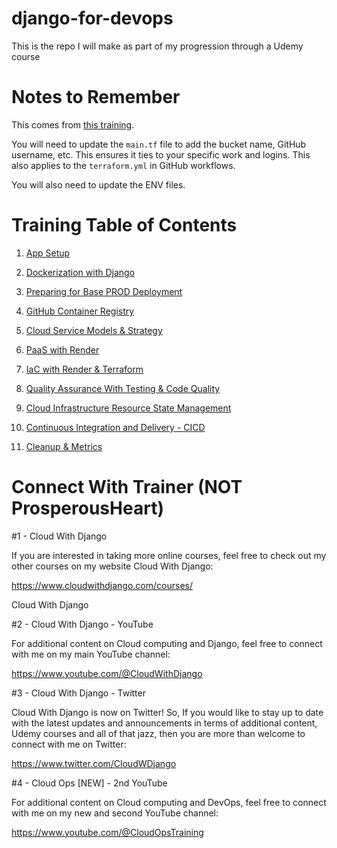 # django-for-devops
This is the repo I will make as part of my progression through a Udemy course

# Notes to Remember

This comes from [this training](https://www.udemy.com/share/107FCA3@eEZgOBzVh4cfxJVHZypDylXfr0ukjDw_Kk_X553t7XPJ-PHQ0OjD7KOkTXIOruCK/).

You will need to update the `main.tf` file to add the bucket name, GitHub username, etc. This ensures it ties to your specific work and logins. This also applies to the `terraform.yml` in GitHub workflows.

You will also need to update the ENV files.

# Training Table of Contents

1. [App Setup](/Training/1-App-Setup.md)

2. [Dockerization with Django](/Training/2-Dockerization-with-Django.md)

3. [Preparing for Base PROD Deployment](/Training/3-Prep-For-Base-PROD-Deployment.md)

4. [GitHub Container Registry](/Training/4-GHCR.md)

5. [Cloud Service Models & Strategy](/Training/5-Cloud-Svc-Moel-Strategy.md)

6. [PaaS with Render](/Training/6-PaaS-With-Render.md)

7. [IaC with Render & Terraform](/Training/7-Terraform-As-Code-With-Render.md)

8. [Quality Assurance With Testing & Code Quality](/Training/8-QA-With-Testing-And-Code-Quality.md)

9. [Cloud Infrastructure Resource State Management](/Training/9-Cloud-Infra-Resource-State-Mgmt.md)

10. [Continuous Integration and Delivery - CICD](/Training/10-CICD.md)

11. [Cleanup & Metrics](/Training/11-Performance-Monitoring-And-Cleanup.md)

# Connect With Trainer (NOT ProsperousHeart)

#1 - Cloud With Django

If you are interested in taking more online courses, feel free to check out my other courses on my website Cloud With Django:

https://www.cloudwithdjango.com/courses/


Cloud With Django

#2 - Cloud With Django - YouTube

For additional content on Cloud computing and Django, feel free to connect with me on my main YouTube channel:

https://www.youtube.com/@CloudWithDjango


#3 - Cloud With Django - Twitter

Cloud With Django is now on Twitter! So, If you would like to stay up to date with the latest updates and announcements in terms of additional content, Udemy courses and all of that jazz, then you are more than welcome to connect with me on Twitter:

https://www.twitter.com/CloudWDjango


#4 - Cloud Ops [NEW] - 2nd YouTube

For additional content on Cloud computing and DevOps, feel free to connect with me on my new and second YouTube channel:

https://www.youtube.com/@CloudOpsTraining